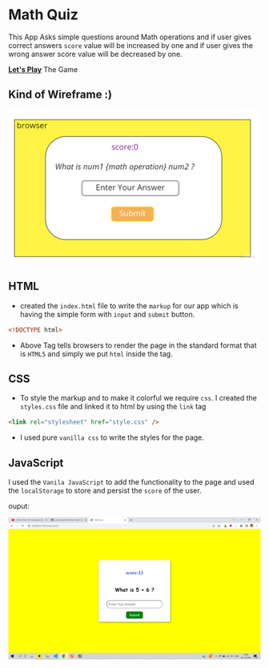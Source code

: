 # Math Quiz

This App Asks simple questions around Math operations and if user gives correct answers `score` value will be increased by one and if user gives the wrong answer score value will be decreased by one.

[**Let's Play**](https://aravindont.github.io/Math-Quiz/?) The Game

## Kind of Wireframe :)

![math-quiz-wireframe](./Math%20Quiz.jpg)

## HTML

- created the `index.html` file to write the `markup` for our app which is having the simple form with `input` and `submit` button.

```html
<!DOCTYPE html>
```

- Above Tag tells browsers to render the page in the standard format that is `HTML5` and simply we put `html` inside the tag.

## CSS

- To style the markup and to make it colorful we require `css`. I created the `styles.css` file and linked it to html by using the `link` tag

```html
<link rel="stylesheet" href="style.css" />
```

- I used pure `vanilla css` to write the styles for the page.

## JavaScript

I used the `Vanila JavaScript` to add the functionality to the page and used the `localStorage` to store and persist the `score` of the user.

ouput:

![math-quiz](./math-quiz.png)

